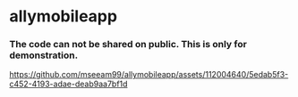 # allymobileapp

### The code can not be shared on public. This is only for demonstration.






https://github.com/mseeam99/allymobileapp/assets/112004640/5edab5f3-c452-4193-adae-deab9aa7bf1d
